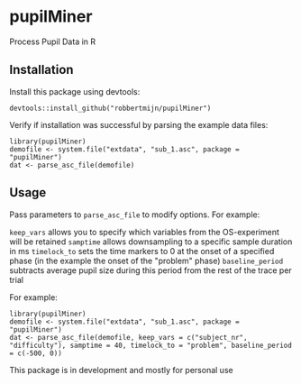 # pupilMiner
Process Pupil Data in R

## Installation

Install this package using devtools:

```
devtools::install_github("robbertmijn/pupilMiner")
```

Verify if installation was successful by parsing the example data files:

```
library(pupilMiner)
demofile <- system.file("extdata", "sub_1.asc", package = "pupilMiner")
dat <- parse_asc_file(demofile)
```

## Usage

Pass parameters to ```parse_asc_file``` to modify options. For example:

```keep_vars``` allows you to specify which variables from the OS-experiment will be retained
```samptime``` allows downsampling to a specific sample duration in ms
```timelock_to``` sets the time markers to 0 at the onset of a specified phase (in the example the onset of the "problem" phase)
```baseline_period``` subtracts average pupil size during this period from the rest of the trace per trial

For example:

```
library(pupilMiner)
demofile <- system.file("extdata", "sub_1.asc", package = "pupilMiner")
dat <- parse_asc_file(demofile, keep_vars = c("subject_nr", "difficulty"), samptime = 40, timelock_to = "problem", baseline_period = c(-500, 0))
```

This package is in development and mostly for personal use
